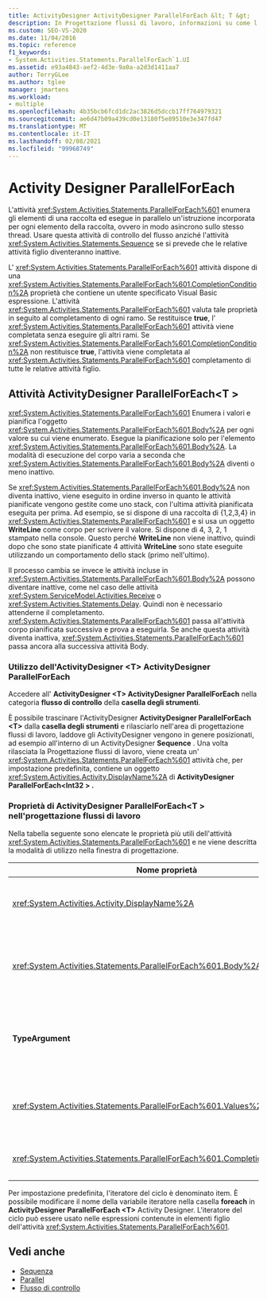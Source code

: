 ```yaml
---
title: ActivityDesigner ActivityDesigner ParallelForEach &lt; T &gt;
description: In Progettazione flussi di lavoro, informazioni su come l' <T> attività ActivityDesigner ParallelForEach enumera gli elementi di una raccolta ed esegue un'istruzione incorporata per ogni elemento della raccolta in parallelo.
ms.custom: SEO-VS-2020
ms.date: 11/04/2016
ms.topic: reference
f1_keywords:
- System.Activities.Statements.ParallelForEach`1.UI
ms.assetid: e93a4843-aef2-4d3e-9a0a-a2d3d1411aa7
author: TerryGLee
ms.author: tglee
manager: jmartens
ms.workload:
- multiple
ms.openlocfilehash: 4b35bcb6fcd1dc2ac3826d5dccb17ff764979321
ms.sourcegitcommit: ae6d47b09a439cd0e13180f5e89510e3e347fd47
ms.translationtype: MT
ms.contentlocale: it-IT
ms.lasthandoff: 02/08/2021
ms.locfileid: "99968749"
---
```

# <a name="parallelforeach-activity-designer"></a>Activity Designer ParallelForEach

L'attività <xref:System.Activities.Statements.ParallelForEach%601> enumera gli elementi di una raccolta ed esegue in parallelo un'istruzione incorporata per ogni elemento della raccolta, ovvero in modo asincrono sullo stesso thread. Usare questa attività di controllo del flusso anziché l'attività <xref:System.Activities.Statements.Sequence> se si prevede che le relative attività figlio diventeranno inattive.

L' <xref:System.Activities.Statements.ParallelForEach%601> attività dispone di una <xref:System.Activities.Statements.ParallelForEach%601.CompletionCondition%2A> proprietà che contiene un utente specificato Visual Basic espressione. L'attività <xref:System.Activities.Statements.ParallelForEach%601> valuta tale proprietà in seguito al completamento di ogni ramo. Se restituisce **true**, l' <xref:System.Activities.Statements.ParallelForEach%601> attività viene completata senza eseguire gli altri rami. Se <xref:System.Activities.Statements.ParallelForEach%601.CompletionCondition%2A> non restituisce **true**, l'attività viene completata al <xref:System.Activities.Statements.ParallelForEach%601> completamento di tutte le relative attività figlio.

## <a name="the-parallelforeacht-activity"></a>Attività ActivityDesigner ParallelForEach<T \>

<xref:System.Activities.Statements.ParallelForEach%601> Enumera i valori e pianifica l'oggetto <xref:System.Activities.Statements.ParallelForEach%601.Body%2A> per ogni valore su cui viene enumerato. Esegue la pianificazione solo per l'elemento <xref:System.Activities.Statements.ParallelForEach%601.Body%2A>. La modalità di esecuzione del corpo varia a seconda che <xref:System.Activities.Statements.ParallelForEach%601.Body%2A> diventi o meno inattivo.

Se <xref:System.Activities.Statements.ParallelForEach%601.Body%2A> non diventa inattivo, viene eseguito in ordine inverso in quanto le attività pianificate vengono gestite come uno stack, con l'ultima attività pianificata eseguita per prima. Ad esempio, se si dispone di una raccolta di {1,2,3,4} in <xref:System.Activities.Statements.ParallelForEach%601> e si usa un oggetto **WriteLine** come corpo per scrivere il valore. Si dispone di 4, 3, 2, 1 stampato nella console. Questo perché **WriteLine** non viene inattivo, quindi dopo che sono state pianificate 4 attività **WriteLine** sono state eseguite utilizzando un comportamento dello stack (primo nell'ultimo).

Il processo cambia se invece le attività incluse in <xref:System.Activities.Statements.ParallelForEach%601.Body%2A> possono diventare inattive, come nel caso delle attività <xref:System.ServiceModel.Activities.Receive> o <xref:System.Activities.Statements.Delay>. Quindi non è necessario attenderne il completamento. <xref:System.Activities.Statements.ParallelForEach%601> passa all'attività corpo pianificata successiva e prova a eseguirla. Se anche questa attività diventa inattiva, <xref:System.Activities.Statements.ParallelForEach%601> passa ancora alla successiva attività Body.

### <a name="using-the-parallelforeacht-activity-designer"></a>Utilizzo dell'ActivityDesigner \<T> ActivityDesigner ParallelForEach

Accedere all' **ActivityDesigner \<T> ActivityDesigner ParallelForEach** nella categoria **flusso di controllo** della **casella degli strumenti**.

È possibile trascinare l'ActivityDesigner **ActivityDesigner ParallelForEach \<T>** dalla **casella degli strumenti** e rilasciarlo nell'area di progettazione flussi di lavoro, laddove gli ActivityDesigner vengono in genere posizionati, ad esempio all'interno di un ActivityDesigner **Sequence** . Una volta rilasciata la Progettazione flussi di lavoro, viene creata un' <xref:System.Activities.Statements.ParallelForEach%601> attività che, per impostazione predefinita, contiene un oggetto <xref:System.Activities.Activity.DisplayName%2A> di **ActivityDesigner ParallelForEach<Int32 \> .**

### <a name="parallelforeacht-properties-in-the-workflow-designer"></a>Proprietà di ActivityDesigner ParallelForEach<T \> nell'progettazione flussi di lavoro

Nella tabella seguente sono elencate le proprietà più utili dell'attività <xref:System.Activities.Statements.ParallelForEach%601> e ne viene descritta la modalità di utilizzo nella finestra di progettazione.

|Nome proprietà|Obbligatoria|Utilizzo|
|-|--------------|-|
|<xref:System.Activities.Activity.DisplayName%2A>|Falso|Specifica il nome descrittivo visualizzato nell'intestazione dell'ActivityDesigner. Il valore predefinito è **ActivityDesigner ParallelForEach \<Int32>**. Facoltativamente, è possibile modificare il valore nella griglia **Proprietà** o direttamente nell'intestazione Activity Designer.|
|<xref:System.Activities.Statements.ParallelForEach%601.Body%2A>|Falso|Attività da eseguire per ogni elemento della raccolta. Per aggiungere l' <xref:System.Activities.Statements.ParallelForEach%601.Body%2A> attività, rilasciare un'attività dalla casella degli strumenti nella casella **corpo** dell'ActivityDesigner **ActivityDesigner ParallelForEach \<T>** con il testo del suggerimento "drop Activity here".|
|**TypeArgument**|Vero|Tipo degli elementi nella <xref:System.Activities.Statements.ParallelForEach%601.Values%2A> raccolta specificata dal parametro generico *T*. Per impostazione predefinita, **TypeArgument** è impostato su **Int32**. Per modificare il tipo T nell'ActivityDesigner **activitydesigner parallelforeach<t \>** , modificare il valore della casella combinata **TypeArgument** nella griglia delle proprietà.|
|<xref:System.Activities.Statements.ParallelForEach%601.Values%2A>|Vero|Raccolta di elementi da scorrere. Per impostare <xref:System.Activities.Statements.ParallelForEach%601.Values%2A> , digitare un'espressione Visual Basic nella casella **valori** dell'ActivityDesigner **foreach<T \>** nella casella con il testo del suggerimento "immettere un'espressione VB" o nella casella **valori** nella finestra **Proprietà** .|
|<xref:System.Activities.Statements.ParallelForEach%601.CompletionCondition%2A>||Valutato al termine di ogni iterazione. Se restituisce true, le iterazioni in sospeso pianificate vengono annullate. Se questa proprietà non è impostata, tutte le istruzioni pianificate vengono eseguite fino al completamento.|

Per impostazione predefinita, l'iteratore del ciclo è denominato item. È possibile modificare il nome della variabile iteratore nella casella **foreach** in **ActivityDesigner ParallelForEach \<T>** Activity Designer. L'iteratore del ciclo può essere usato nelle espressioni contenute in elementi figlio dell'attività <xref:System.Activities.Statements.ParallelForEach%601>.

## <a name="see-also"></a>Vedi anche

- [Sequenza](../workflow-designer/sequence-activity-designer.md)
- [Parallel](../workflow-designer/parallel-activity-designer.md)
- [Flusso di controllo](../workflow-designer/control-flow-activity-designers.md)